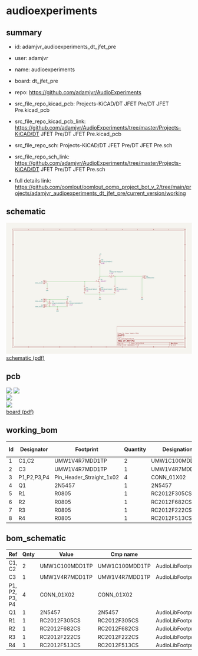 # audioexperiments
 
## summary 
* id: adamjvr_audioexperiments_dt_jfet_pre
* user: adamjvr
* name: audioexperiments
* board: dt_jfet_pre
* repo: https://github.com/adamjvr/AudioExperiments
* src_file_repo_kicad_pcb: Projects-KiCAD/DT JFET Pre/DT JFET Pre.kicad_pcb
* src_file_repo_kicad_pcb_link: https://github.com/adamjvr/AudioExperiments/tree/master/Projects-KiCAD/DT JFET Pre/DT JFET Pre.kicad_pcb


* src_file_repo_sch: Projects-KiCAD/DT JFET Pre/DT JFET Pre.sch
* src_file_repo_sch_link: https://github.com/adamjvr/AudioExperiments/tree/master/Projects-KiCAD/DT JFET Pre/DT JFET Pre.sch
* full details link: https://github.com/oomlout/oomlout_oomp_project_bot_v_2/tree/main/projects/adamjvr_audioexperiments_dt_jfet_pre/current_version/working  

## schematic  
![](working_schematic_600.png)  
[schematic (pdf)](working_schematic.pdf) 






















## pcb  
![](working_3d_600.png) 
![](working_3d_front_600.png)  
![](working_3d_back_600.png)  
![](working_600.png)  
[board (pdf)](working.pdf)  

## working_bom
| Id | Designator | Footprint | Quantity | Designation | Supplier and ref |  | None | 
| --- | --- | --- | --- | --- | --- | --- | --- | 
| 1 | C1,C2 | UMW1V4R7MDD1TP | 2 | UMW1C100MDD1TP |  |  | [''] | 
| 2 | C3 | UMW1V4R7MDD1TP | 1 | UMW1V4R7MDD1TP |  |  | [''] | 
| 3 | P1,P2,P3,P4 | Pin_Header_Straight_1x02 | 4 | CONN_01X02 |  |  | [''] | 
| 4 | Q1 | 2N5457 | 1 | 2N5457 |  |  | [''] | 
| 5 | R1 | R0805 | 1 | RC2012F305CS |  |  | [''] | 
| 6 | R2 | R0805 | 1 | RC2012F682CS |  |  | [''] | 
| 7 | R3 | R0805 | 1 | RC2012F222CS |  |  | [''] | 
| 8 | R4 | R0805 | 1 | RC2012F513CS |  |  | [''] | 


## bom_schematic
| Ref | Qnty | Value | Cmp name | Footprint | Description | Vendor | DNP | 
| --- | --- | --- | --- | --- | --- | --- | --- | 
| C1, C2 | 2 | UMW1C100MDD1TP | UMW1C100MDD1TP | AudioLibFootprints:UMW1V4R7MDD1TP |  |  |  | 
| C3 | 1 | UMW1V4R7MDD1TP | UMW1V4R7MDD1TP | AudioLibFootprints:UMW1V4R7MDD1TP |  |  |  | 
| P1, P2, P3, P4 | 4 | CONN_01X02 | CONN_01X02 |  |  |  |  | 
| Q1 | 1 | 2N5457 | 2N5457 | AudioLibFootprints:2N5457 |  |  |  | 
| R1 | 1 | RC2012F305CS | RC2012F305CS | AudioLibFootprints:R0805 |  |  |  | 
| R2 | 1 | RC2012F682CS | RC2012F682CS | AudioLibFootprints:R0805 |  |  |  | 
| R3 | 1 | RC2012F222CS | RC2012F222CS | AudioLibFootprints:R0805 |  |  |  | 
| R4 | 1 | RC2012F513CS | RC2012F513CS | AudioLibFootprints:R0805 |  |  |  | 



